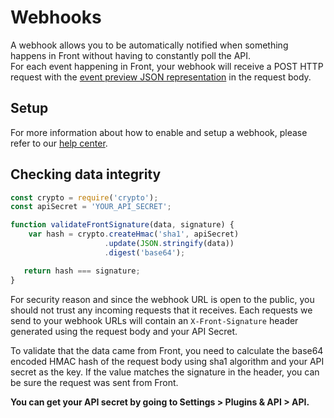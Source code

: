 # Webhooks

A webhook allows you to be automatically notified when something happens in Front without having to constantly poll the API.  
For each event happening in Front, your webhook will receive a POST HTTP request with the [event preview JSON representation](#event-preview) in the request body.

## Setup

For more information about how to enable and setup a webhook, please refer to our [help center](https://community.frontapp.com/t/x1693s/how-to-enable-and-use-the-webhooks-integration).  

## Checking data integrity

```javascript
const crypto = require('crypto');
const apiSecret = 'YOUR_API_SECRET';

function validateFrontSignature(data, signature) {
    var hash = crypto.createHmac('sha1', apiSecret)
                     .update(JSON.stringify(data))
                     .digest('base64');

   return hash === signature;
}
```

For security reason and since the webhook URL is open to the public, you should not trust any incoming requests that it receives.
Each requests we send to your webhook URLs will contain an `X-Front-Signature` header generated using the request body and your API Secret.

To validate that the data came from Front, you need to calculate the base64 encoded HMAC hash of the request body using sha1 algorithm and your API secret as the key. If the value matches the signature in the header, you can be sure the request was sent from Front.

**You can get your API secret by going to Settings > Plugins & API > API.**
